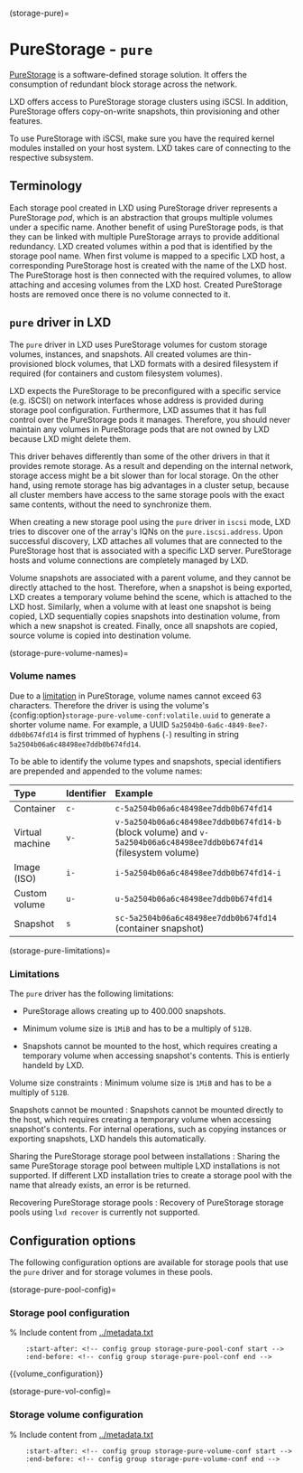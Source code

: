 (storage-pure)=
# PureStorage - `pure`

[PureStorage](https://www.purestorage.com/) is a software-defined storage solution. It offers the consumption of redundant block storage across the network.

LXD offers access to PureStorage storage clusters using iSCSI.
In addition, PureStorage offers copy-on-write snapshots, thin provisioning and other features.

To use PureStorage with iSCSI, make sure you have the required kernel modules installed on your host system.
LXD takes care of connecting to the respective subsystem.

## Terminology

Each storage pool created in LXD using PureStorage driver represents a PureStorage *pod*, which is an abstraction that groups multiple volumes under a specific name.
Another benefit of using PureStorage pods, is that they can be linked with multiple PureStorage arrays to provide additional redundancy.
LXD created volumes within a pod that is identified by the storage pool name.
When first volume is mapped to a specific LXD host, a corresponding PureStorage host is created with the name of the LXD host.
The PureStorage host is then connected with the required volumes, to allow attaching and accesing volumes from the LXD host.
Created PureStorage hosts are removed once there is no volume connected to it.

## `pure` driver in LXD

The `pure` driver in LXD uses PureStorage volumes for custom storage volumes, instances, and snapshots.
All created volumes are thin-provisioned block volumes, that LXD formats with a desired filesystem if required (for containers and custom filesystem volumes).

LXD expects the PureStorage to be preconfigured with a specific service (e.g. iSCSI) on network interfaces whose address is provided during storage pool configuration.
Furthermore, LXD assumes that it has full control over the PureStorage pods it manages.
Therefore, you should never maintain any volumes in PureStorage pods that are not owned by LXD because LXD might delete them.

This driver behaves differently than some of the other drivers in that it provides remote storage.
As a result and depending on the internal network, storage access might be a bit slower than for local storage.
On the other hand, using remote storage has big advantages in a cluster setup, because all cluster members have access to the same storage pools with the exact same contents, without the need to synchronize them.

When creating a new storage pool using the `pure` driver in `iscsi` mode, LXD tries to discover one of the array's IQNs on the `pure.iscsi.address`.
Upon successful discovery, LXD attaches all volumes that are connected to the PureStorage host that is associated with a specific LXD server.
PureStorage hosts and volume connections are completely managed by LXD.

Volume snapshots are associated with a parent volume, and they cannot be directly attached to the host.
Therefore, when a snapshot is being exported, LXD creates a temporary volume behind the scene, which is attached to the LXD host.
Similarly, when a volume with at least one snapshot is being copied, LXD sequentially copies snapshots into destination volume, from which a new snapshot is created.
Finally, once all snapshots are copied, source volume is copied into destination volume.

(storage-pure-volume-names)=
### Volume names

Due to a [limitation](storage-pure-limitations) in PureStorage, volume names cannot exceed 63 characters.
Therefore the driver is using the volume's {config:option}`storage-pure-volume-conf:volatile.uuid` to generate a shorter volume name.
For example, a UUID `5a2504b0-6a6c-4849-8ee7-ddb0b674fd14` is first trimmed of hyphens (`-`) resulting in string `5a2504b06a6c48498ee7ddb0b674fd14`.

To be able to identify the volume types and snapshots, special identifiers are prepended and appended to the volume names:

Type            | Identifier   | Example
:--             | :---         | :----------
Container       | `c-`         | `c-5a2504b06a6c48498ee7ddb0b674fd14`
Virtual machine | `v-`         | `v-5a2504b06a6c48498ee7ddb0b674fd14-b` (block volume) and `v-5a2504b06a6c48498ee7ddb0b674fd14` (filesystem volume)
Image (ISO)     | `i-`         | `i-5a2504b06a6c48498ee7ddb0b674fd14-i`
Custom volume   | `u-`         | `u-5a2504b06a6c48498ee7ddb0b674fd14`
Snapshot        | `s`          | `sc-5a2504b06a6c48498ee7ddb0b674fd14` (container snapshot)

(storage-pure-limitations)=
### Limitations

The `pure` driver has the following limitations:

- PureStorage allows creating up to 400.000 snapshots.

- Minimum volume size is `1MiB` and has to be a multiply of `512B`.

- Snapshots cannot be mounted to the host, which requires creating a temporary volume when accessing snapshot's contents. This is entierly handeld by LXD.

Volume size constraints
: Minimum volume size is `1MiB` and has to be a multiply of `512B`.

Snapshots cannot be mounted
: Snapshots cannot be mounted directly to the host, which requires creating a temporary volume when accessing snapshot's contents.
  For internal operations, such as copying instances or exporting snapshots, LXD handels this automatically.

Sharing the PureStorage storage pool between installations
: Sharing the same PureStorage storage pool between multiple LXD installations is not supported.
  If different LXD installation tries to create a storage pool with the name that already exists, an error is be returned.

Recovering PureStorage storage pools
: Recovery of PureStorage storage pools using `lxd recover` is currently not supported.

## Configuration options

The following configuration options are available for storage pools that use the `pure` driver and for storage volumes in these pools.

(storage-pure-pool-config)=
### Storage pool configuration

% Include content from [../metadata.txt](../metadata.txt)
```{include} ../metadata.txt
    :start-after: <!-- config group storage-pure-pool-conf start -->
    :end-before: <!-- config group storage-pure-pool-conf end -->
```

{{volume_configuration}}

(storage-pure-vol-config)=
### Storage volume configuration

% Include content from [../metadata.txt](../metadata.txt)
```{include} ../metadata.txt
    :start-after: <!-- config group storage-pure-volume-conf start -->
    :end-before: <!-- config group storage-pure-volume-conf end -->
```

